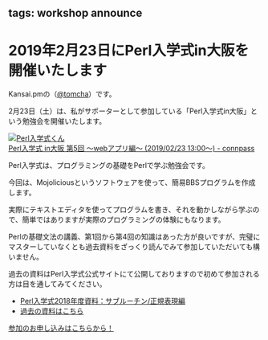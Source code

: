 tags: workshop announce
---
# 2019年2月23日にPerl入学式in大阪を開催いたします

Kansai.pmの（[@tomcha](https://twitter.com/tomcha)）です。

2月23日（土）は、私がサポーターとして参加している「Perl入学式in大阪」という勉強会を開催いたします。

[![Perl入学式くん](https://connpass-tokyo.s3.amazonaws.com/thumbs/5e/c2/5ec216e5552096fd5437dc9685d83eb0.png)<br />Perl入学式 in大阪 第5回 〜webアプリ編〜 (2019/02/23 13:00〜) - connpass](https://perl-entrance-osaka.connpass.com/event/112886/)

Perl入学式は、プログラミングの基礎をPerlで学ぶ勉強会です。

今回は、Mojoliciousというソフトウェアを使って、簡易BBSプログラムを作成します。

実際にテキストエディタを使ってプログラムを書き、それを動かしながら学ぶので、簡単ではありますが実際のプログラミングの体験にもなります。

Perlの基礎文法の講義、第1回から第4回の知識はあった方が良いですが、完璧にマスターしていなくとも過去資料をざっくり読んでみて参加していただいても構いません。

過去の資料はPerl入学式公式サイトにて公開しておりますので初めて参加される方は目を通してみてください。

- [Perl入学式2018年度資料：サブルーチン/正規表現編](https://github.com/perl-entrance-org/workshop-2018/blob/master/5th/slide.md)
- [過去の資料はこちら](http://www.perl-entrance.org/handout.html#handout-2018)

[参加のお申し込みはこちらから！](https://perl-entrance-osaka.connpass.com/event//112886/join/)

